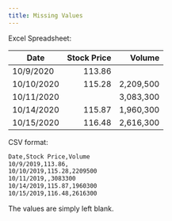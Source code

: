 ```yaml
---
title: Missing Values
---
```


Excel Spreadsheet:

| Date       | Stock Price |    Volume |
| ---------- | ----------: | --------: |
| 10/9/2020  |      113.86 |           |
| 10/10/2020 |      115.28 | 2,209,500 |
| 10/11/2020 |             | 3,083,300 |
| 10/14/2020 |      115.87 | 1,960,300 |
| 10/15/2020 |      116.48 | 2,616,300 |

CSV format:

```markdown
Date,Stock Price,Volume
10/9/2019,113.86,
10/10/2019,115.28,2209500
10/11/2019,,3083300
10/14/2019,115.87,1960300
10/15/2019,116.48,2616300
```

The values are simply left blank.
